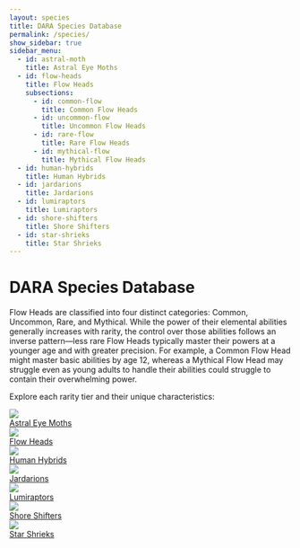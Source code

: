 ```yaml
---
layout: species
title: DARA Species Database
permalink: /species/
show_sidebar: true
sidebar_menu:
  - id: astral-moth
    title: Astral Eye Moths
  - id: flow-heads
    title: Flow Heads
    subsections:
      - id: common-flow
        title: Common Flow Heads
      - id: uncommon-flow
        title: Uncommon Flow Heads
      - id: rare-flow
        title: Rare Flow Heads
      - id: mythical-flow
        title: Mythical Flow Heads
  - id: human-hybrids
    title: Human Hybrids
  - id: jardarions
    title: Jardarions
  - id: lumiraptors
    title: Lumiraptors
  - id: shore-shifters
    title: Shore Shifters
  - id: star-shrieks
    title: Star Shrieks
---
```


# DARA Species Database

Flow Heads are classified into four distinct categories: Common, Uncommon, Rare, and Mythical. While the power of their elemental abilities generally increases with rarity, the control over those abilities follows an inverse pattern—less rare Flow Heads typically master their powers at a younger age and with greater precision. For example, a Common Flow Head might master basic abilities by age 12, whereas a Mythical Flow Head may struggle even as young adults to handle their abilities could struggle to contain their overwhelming power.

Explore each rarity tier and their unique characteristics:

<div class="category-grid">
  <!-- Astral Eye Moths -->
  <a href="{{ '/species/astral-moths' | relative_url }}" class="category-item">
    <img src="{{ '/assets/images/astral-eye-moths-logo.png' | relative_url }}" class="category-image">
    <div class="category-title">Astral Eye Moths</div>
  </a>

  <!-- Flow Heads -->
  <a href="{{ '/species/flow-heads' | relative_url }}" class="category-item">
    <img src="{{ '/assets/images/flow-head-logo.png' | relative_url }}" class="category-image">
    <div class="category-title">Flow Heads</div>
  </a>

  <!-- Human Hybrids -->
  <a href="{{ '/species/human-hybrids' | relative_url }}" class="category-item">
    <img src="{{ '/assets/images/human-hybrid-logo.png' | relative_url }}" class="category-image">
    <div class="category-title">Human Hybrids</div>
  </a>

  <!-- Jardarions -->
  <a href="{{ '/species/jardarions' | relative_url }}" class="category-item">
    <img src="{{ '/assets/images/jardarion-logo.png' | relative_url }}" class="category-image">
    <div class="category-title">Jardarions</div>
  </a>

  <!-- Lumiraptors -->
  <a href="{{ '/species/lumiraptors' | relative_url }}" class="category-item">
    <img src="{{ '/assets/images/lumiraptor-logo.png' | relative_url }}" class="category-image">
    <div class="category-title">Lumiraptors</div>
  </a>

  <!-- Shore Shifters -->
  <a href="{{ '/species/shore-shifters' | relative_url }}" class="category-item">
    <img src="{{ '/assets/images/shore-shifter-logo.png' | relative_url }}" class="category-image">
    <div class="category-title">Shore Shifters</div>
  </a>

  <!-- Star Shrieks -->
  <a href="{{ '/species/star-shrieks' | relative_url }}" class="category-item">
    <img src="{{ '/assets/images/star-shriek-logo.png' | relative_url }}" class="category-image">
    <div class="category-title">Star Shrieks</div>
  </a>
</div>

